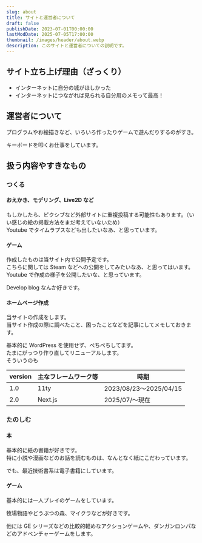 ```yaml
---
slug: about
title: サイトと運営者について
draft: false
publishDate: 2023-07-01T00:00:00
lastModDate: 2025-07-05T17:00:00
thumbnail: /images/header/about.webp
description: このサイトと運営者についての説明です。
---
```

## サイト立ち上げ理由（ざっくり）

-   インターネットに自分の城がほしかった
-   インターネットにつながれば見られる自分用のメモって最高！

## 運営者について

プログラムやお絵描きなど、いろいろ作ったりゲームで遊んだりするのがすき。

キーボードを叩くお仕事をしています。

## 扱う内容やすきなもの

### つくる

#### おえかき、モデリング、Live2D など

もしかしたら、ピクシブなど外部サイトに重複投稿する可能性もあります。（いい感じの絵の掲載方法をまだ考えていないため）  
Youtube でタイムラプスなども出したいなあ、と思っています。

#### ゲーム

作成したものは当サイト内で公開予定です。  
こちらに関しては Steam などへの公開をしてみたいなあ、と思ってはいます。  
Youtube で作成の様子を公開したいな、と思っています。

Develop blog なんか好きです。

#### ホームページ作成

当サイトの作成をします。  
当サイト作成の際に調べたこと、困ったことなどを記事にしてメモしておきます。

基本的に WordPress を使用せず、ぺちぺちしてます。  
たまにがっつり作り直してリニューアルします。  
そういうのも

|version|主なフレームワーク等|時期|
|--|--|--|
|1.0|11ty|2023/08/23〜2025/04/15|
|2.0|Next.js|2025/07/〜現在|

### たのしむ

#### 本

基本的に紙の書籍が好きです。  
特に小説や漫画などのお話を読むものは、なんとなく紙にこだわっています。

でも、最近技術書系は電子書籍にしています。

#### ゲーム

基本的には一人プレイのゲームをしています。

牧場物語やどうぶつの森、マイクラなどが好きです。

他には GE シリーズなどの比較的軽めなアクションゲームや、ダンガンロンパなどのアドベンチャーゲームをします。
